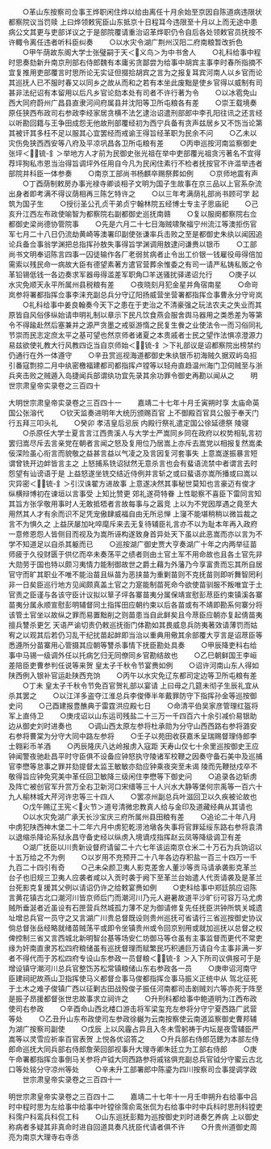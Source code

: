 <!-- { "loadSidebar": true } -->
　　○革山东按察司佥事王烨职闲住烨以给由离任十月余始至京因自陈道病违限状都察院议当罚赎  上曰烨领敕宪臣山东抵京十日程耳今违限至十月以上而无途中患病公文其更与吏部详议之于是部院覆请重治诏革烨职仍令自后各处领敕官员抚按不许輙令离任违者听科臣纠奏
　　○以水灾令湖广荆州汉阳二府南粮暂改折色
　　○甲午荫故东阁大学士张璧嗣于天＜义鸟＞为中书舍人
　　○礼科给事中程时思奏劾新升南京刑部右侍郎魏有本庸劣贪鄙尝为给事中胡宾主事李时春所指摘不宜复推用吏部覆言时思所论无实证但掇拾胡宾之言为之报复耳宾河南人以乡官而论其巡抚人已不服时春又以同乡之故从而和之若有本坐此废黜是使乡官得以威制有司甚非法纪诏有本留用以后凡乡官论劾本处有司者不许行著为令
　　○以冰雹免山西大同府蔚州广昌县直隶河间府属县并沈阳等卫所屯粮各有差
　　○崇王载境奏原任狭西布政司右参政李经家居贪横不法乞逮治诏遣刑部郎中李孔阳往讯之还言经以听勘回籍与王争田成怨无他故刑部覆经初为西宁兵备有贪声兹居乡又不饬当论第其被讦其多枉不足以服其心宜罢经而戒谕王得旨经革职为民余不问
　　○乙未以灾伤免狭西西安等八府及平凉巩昌各卫所屯粮有差
　　○丙申巡按河南监察御史张坪＜锍-釒＞举地方人才前为民御史张光祖在举中吏部覆光祖贪污著名不宜得荐坪狥私市恩当治得旨调坪外任用自今凡为民闲住素行不检者抚按官不许滥举违者部院并科臣一体参奏
　　○南京工部尚书杨麒卒赐祭葬如例
　　○京师地震有声
　　○丁酉荫制敕房办事光禄寺卿谈相子文明为国子生故事在京三品以上官系杂流出身者即考满不得议荫相再三陈乞特许之
　　○以三年考满荫礼部尚书顾可学  起筑为国子生
　　○授衍圣公孔贞干弟贞宁翰林院五经博士专主子思庙祀
　　○己亥升江西左布政使喻智为都察院右副都御史巡抚南赣
　　○复以服阕都察院右佥都御史梁尚德协管院事
　　○先是六月二十七日海贼啸聚福宁州流江等澳拒伤官军七月二十八日仍流劫黄崎等澳署印副使张谦率兵击败之至是都御史朱纨以闻因追论兵备佥事翁学渊把总指挥孙敖失事得旨学渊调用敖逮问谦赉以银币
　　○工部尚书文明奉诏陈言四事一囚徒输作各厂老弱贫病者止令出工价银一钱雇役毋得倍加需索以残民命一病故大臣有德望素著方遣官营葬余惟委之有司一请严私铸私贩之令革铅锡低钱一各边奏求军器毋得滥差军职角□羊送骚扰驿递诏允行
　　○庚子以水灾免顺天永平所属州县税粮有差
　　○夜晓刻月犯金星并角宿南星
　　○命岢岚参将署都指挥佥事李涞充副总兵分守辽阳扬威营坐营署都指挥佥事曹永分守岢岚
　　○礼科给事中姜良翰奏今天下之患在于吏治之不清豪强之玩法农夫之失业而其原皆自风俗侈纵始请申明礼制以章示下民凡饮食燕会服舍舆马器用之类悉差为等第令不得踰赴然后塞兼并之源严贪墨之戒驱游惰之民复生餋之业使法令一而习俗同礼节崇而民志定庶太平之基可望也然京师者诸夏之本贵戚者士民之望作法惧凉澄源力易兹欲使礼教大行风教四讫当自京师始＜锍-釒＞下礼部议是诏都察院出榜禁约仍通行在外一体遵守
　　○辛丑赏巡视海道都御史朱纨银币初海贼久据双屿岛招引番寇剽掠二月中纨密檄福建都司都指挥卢镗等以轻舟直趋温州海门卫伺贼至与浙兵夹击败之贼遁入岛捷闻兵部谓纨功宜先录其余功罪令御史再勘以闻从之
　　明世宗肃皇帝实录卷之三百四十

大明世宗肃皇帝实录卷之三百四十一
　　嘉靖二十七年十月壬寅朔时享  太庙命英国公张溶代
　　○钦天监奏进明年大统历颁赐百官  上不御殿百官具公服于奉天门行五拜三叩头礼
　　○癸卯  孝洁皇后忌辰  内殿行祭礼遣定国公徐延德祭  陵寝
　　○杀原任大学士夏言言江西贵溪人与大学士严嵩同乡同在政府以权势相轧言初罢归嵩尽斥去言亲党在朝者言闻之怒及复用位乃居嵩上亦斥去嵩党以相报复然嵩柔佞深险虽心衔言而貌敬之益甚言益以气凌之及言因复河套事失  上意嵩遂振暴言短谓曾铣开边衅皆言主之  上怒捕系铣诏狱然无意杀言也会有蜚语流禁中者谓言去时怨望有讪谤语于是  上益怒遂坐铣交结近侍例并言斩之或曰蜚语亦嵩所播或曰嵩以灾异密＜锍-釒＞引汉诛翟方进故事  上意遂决然其事秘世莫知也言豪迈有俊才纵横辩博初在谏垣以言事受  上知比赞更  郊礼遂荷特眷  上性聪察不喜臣下雷同言知其旨方张孚敬用事时人无敢抵牾者言故每事与之嚣竞  上以为不党因厚遇之竟至大用然其人才有余而识不足凭宠傲肆威福自由无所忌惮  上寖不能堪稍稍以微旨裁之言不为惧久之  上益厌屡加叱啐麾斥来去无复待辅臣礼言亦不以为耻本年再入政府一意修恩怨人皆侧目而视及为嵩所诬构遂致身首异处天下虽以此恶嵩而亦以言为不学不知道足以自杀其躯而已
　　○巡按湖广御史贾大亨奏湖广十年之内两举征苗师疲于久役财匮于供亿而卒未奏荡平之绩者则由土官土军不用命故也且各土官先非大勋劳于国也特以颇习夷情力能制御故世之爵土藉为外藩乃今享富贵而忘其所自居官守而旷其职业不唯不能治苗且纵苗为恶挟苗为重剿苗则不克抚苗则即听舞智罔利非一日矣臣巡行地方见闻颇真盖土官之力寔能制苗死命今欲使苗驯服不叛唯宜于土官责之臣谨与各该守臣计议拟以筸子坪各寨苗夷分属保靖宣慰彭荩臣约束镇溪各寨苗夷分属永顺宣慰彭明辅督同土指挥田应朝约束以后各苗或有不靖即勘系何寨分将该管土官坐以故纵之罪而易置黜削之则苗患当自此鲜矣且今荩臣应朝亦复起倩苗夷擅兵讐杀更乞  天语严谕切责仍敕巡抚衙门体勘如其畏威息兵防夷著效请薄罚而姑宥之以观其后若仍习乱干纪扰苗起衅即当治以重典用儆其余部覆大亨言是诏荩臣等悉遵所分苗寨用心管摄其应朝等讐杀事情下抚臣勘处具奏
　　○甲辰降吏科右给事中马锡一级调外任以托病乞归无同僚同乡官勘结故也
　　○乙巳朝鲜国王李峘差陪臣吏曹参判任说等来贺  皇太子千秋令节宴赉如例
　　○诏许河南山东人得如陕西例入银补官运赴陕西充饷
　　○丙午以水灾免辽东都司定边等卫所屯粮有差
　　○丁未  皇太子千秋令节免百官贺礼部以宴请  上曰毋之几筵未彻子生辰礼宜从杀其罢之
　　○以江洋多盗夺江淮总兵李俊俸半年戴罪防守下指挥孙金等巡按御史问
　　○己酉建报豊醮典于雷霆洪应殿七日
　　○命清平伯吴家彦管理红盔将军上直侍卫
　　○庚戌诏以山东运司残盐二十三万一千四百六十余引减价易银助边从御史刘时进奏也
　　○调山西太原左参将杜承勋为分守山西西路右参将潞安右参将曹棠为分守大同中路左参将
　　○壬子以苑田收获嘉禾呈瑞赐督理侍郎李士翱彩币羊酒
　　○丙辰隆庆八达岭报虏入寇距  天寿山仅七十余里巡按御史王应钟闻警夜驰赴昌平时守臣俱不设备应钟怒执守陵诸军校鞭之因奏守备石美中及巡捕官李懋等怠事之罪并劾提督太监王敏敏亦劾应钟乘夜突至未谒  陵而先鞭挞戍卒不敬得旨应钟免究美中革任回卫敏降三级闲住李懋等下御史问
　　○追录各边斩虏及阵亡被创官军升赏万全右卫新河口宋缙等三十人兴水大静等堡何宗禹等一百六十九人榆林城大芹河许忠等三十四人
　　○罢凉州副总兵叶滋回卫以久疾被论故也
　　○戊午赐辽王宪＜火节＞道号清微忠教真人给与金印及道藏经典从其请也
　　○以水灾免湖广承天长沙宝庆三府所属州县田粮有差
　　○追论二十年八月中虏犯陕西神木堡二十二年六月中虏犯乾涝池墩各失事将官罪延绥东路右参将袁清以退缩杀降论系狱永昌守备史经以纵虏入境谪戍指挥赵云凤等降级调卫有差
　　○湖广抚臣以川贵新设督府请留二十六七年该运南京仓米二十万石为兵饷诏以十五万给之不为例
　　○以岁用不充预开二十八年各边存积盐一百三十四万一千九百二十四引有奇
　　○己未朵颜卫夷人影克差舍人董沙等贡马请承袭影克革兰台子也旧规三卫夷人应袭者咸以入贡时袭于阙下至革兰台始遣人代贡请袭及是革兰台死影克复援其父例以请诏仍许之给敕宴赉如例
　　○吏科给事中郑廷鹄应诏陈言黄花镇古北口潮河川皆京师后门而潮河川乃元人避暑故道平沙旷衍可容万马尤虏贼所垂涎者近虽设有石匣营兵然城孤力薄不足为御请修复先任抚臣洪钟所筑关城遗址增总兵官一员守之又言湖广川贵总督既设则贵州巡抚可省请行三省巡按御史协议倘总督张岳经略就绪苗贼荡平或即令坐镇贵州或令回京别用或就加巡抚以总督之权俾控制三省又言西城北新明智台基等场安仁坊御马等仓虽有主事监督而更代不常吏缘为奸南直隶苏松四府粮储虽有巡抚督理而赋繁民巧积逋巨万请自今主事非满一岁者不得代而于苏松四府专设山东参政一员督粮＜锍-釒＞入下所司议俱报可于是增设镇守潮河川总兵官整饬苏松常镇粮储山东右参政各一员
　　○庚申诏河南守臣建祠祀故燕山卫指挥使马义都督佥事马俊都指挥佥事马振义正统中从  驾北征死于土木之难子俊镇广西以征剿古田战殁俊子振任河南都司击剧贼刘六等亦死于阵至是振子昂援都督张世忠故事求立祠许之
　　○升刑科都给事中鲍道明为江西布政使司右参政
　　○辛酉命山西北楼口游击将军梁玺充左参将分守宁夏西路广武营等处
　　○乙丑升山东布政使司左参政徐樾为云南按察使云南道监察御史曹邦辅为湖广按察司副使
　　○戊辰  上以风霾占异且入冬未雪躬祷于内坛是夜雪辅臣严嵩等以灵雪应祈率百官表贺  上悦各优诏答之
　　○升兵部右侍郎范鏓为本部左侍郎命巡抚大同兵部右侍郎詹荣回部视事升大理寺卿朱廷立为工部右侍郎
　　○庚午命署都指挥佥事倒马关参将卢钺大同西路参将戚铭俱充副总兵官钺分守蜜云古北口等处铭分守凉州等处
　　○辛未升工部署郎中陈鎏为四川按察司佥事提调学政
　　世宗肃皇帝实录卷之三百四十一


明世宗肃皇帝实录卷之三百四十二
　　嘉靖二十七年十一月壬申朔升右给事中吕时中程时思为左给事中给事中叶镗徐霈俞鸾张侃为右给事中时中兵科时思刑科镗吏科霈户科鸾兵科侃工科
　　○山东巡抚彭黯为巡按御史刘时进奏乞养病  上以御史称病者多疑其非真命时进自回道具奏凡抚臣代请者俱不许
　　○升贵州道御史周亮为南京大理寺右寺丞
